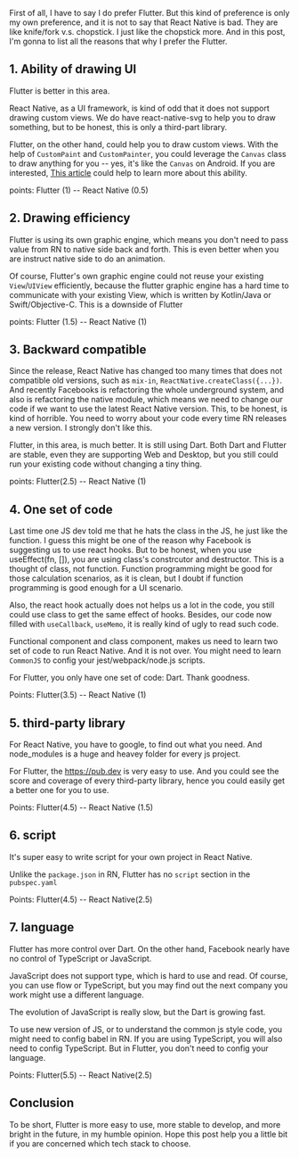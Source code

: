 First of all, I have to say I do prefer Flutter. But this kind of preference is only my own preference, and it is not to say that React Native is bad. They are like knife/fork v.s. chopstick. I just like the chopstick more. And in this post, I'm gonna to list all the reasons that why I prefer the Flutter.

## 1. Ability of drawing UI
  Flutter is better in this area. 

  React Native, as a UI framework, is kind of odd that it does not support drawing custom views. We do have react-native-svg to help you to draw something, but to be honest, this is only a third-part library. 

  Flutter, on the other hand, could help you to draw custom views. With the help of `CustomPaint` and `CustomPainter`, you could leverage the `Canvas` class to draw anything for you -- yes, it's like the `Canvas` on Android. If you are interested, [This article](https://blog.codemagic.io/flutter-custom-painter/) could help to learn more about this ability.

  points: Flutter (1) -- React Native (0.5)

## 2. Drawing efficiency
  Flutter is using its own graphic engine, which means you don't need to pass value from RN to native side back and forth. This is even better when you are instruct native side to do an animation. 

  Of course, Flutter's own graphic engine could not reuse your existing `View`/`UIView` efficiently, because the flutter graphic engine has a hard time to communicate with your existing View,  which is written by Kotlin/Java or Swift/Objective-C. This is a downside of Flutter

  points: Flutter (1.5) -- React Native (1)

## 3. Backward compatible
  Since the release, React Native has changed too many times that does not compatible old versions, such as `mix-in`, `ReactNative.createClass({...})`. And recently Facebooks is refactoring the whole underground system, and also is refactoring the native module, which means we need to change our code if we want to use the latest React Native version. This, to be honest, is kind of horrible. You need to worry about your code every time RN releases a new version. I strongly don't like this.

  Flutter, in this area, is much better. It is still using Dart. Both Dart and Flutter are stable, even they are supporting Web and Desktop, but you still could run your existing code without changing a tiny thing. 

  points: Flutter(2.5) -- React Native (1)

## 4. One set of code
  Last time one JS dev told me that he hats the class in the JS, he just like the function. I guess this might be one of the reason why Facebook is suggesting us to use react hooks. But to be honest, when you use useEffect(fn, []), you are using class's constrcutor and destructor. This is a thought of class, not function. Function programming might be good for those calculation scenarios, as it is clean, but I doubt if function programming is good enough for a UI scenario. 

  Also, the react hook actually does not helps us a lot in the code, you still could use class to get the same effect of hooks. Besides, our code now filled with `useCallback`, `useMemo`, it is really kind of ugly to read such code.

  Functional component and class component, makes us need to learn two set of code to run React Native. And it is not over. You might need to learn `CommonJS` to config your jest/webpack/node.js scripts. 

  For Flutter, you only have one set of code: Dart. Thank goodness.

  Points: Flutter(3.5) -- React Native (1)

## 5. third-party library
  For React Native, you have to google, to find out what you need. And node_modules is a huge and heavey folder for every js project.

  For Flutter, the https://pub.dev is very easy to use. And you could see the score and coverage of every third-party library, hence you could easily get a better one for you to use. 

  Points: Flutter(4.5) -- React Native (1.5)

## 6. script  
  It's super easy to write script for your own project in React Native. 

  Unlike the `package.json` in RN, Flutter has no `script` section in the `pubspec.yaml`

  Points: Flutter(4.5) -- React Native(2.5)

## 7. language
  Flutter has more control over Dart. On the other hand, Facebook nearly have no control of TypeScript or JavaScript. 

  JavaScript does not support type, which is hard to use and read. Of course, you can use flow or TypeScript, but you may find out the next company you work might use a different language.

  The evolution of JavaScript is really slow, but the Dart is growing fast. 

  To use new version of JS, or to understand the common js style code, you might need to config babel in RN. If you are using TypeScript, you will also need to config TypeScript.  But in Flutter, you don't need to config your language. 

  Points: Flutter(5.5) -- React Native(2.5)

## Conclusion
  To be short, Flutter is more easy to use, more stable to develop, and more bright in the future, in my humble opinion. Hope this post help you a little bit if you are concerned which tech stack to choose.  